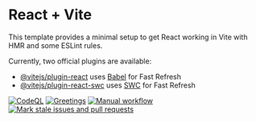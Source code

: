 # React + Vite

This template provides a minimal setup to get React working in Vite with HMR and some ESLint rules.

Currently, two official plugins are available:

- [@vitejs/plugin-react](https://github.com/vitejs/vite-plugin-react/blob/main/packages/plugin-react/README.md) uses [Babel](https://babeljs.io/) for Fast Refresh
- [@vitejs/plugin-react-swc](https://github.com/vitejs/vite-plugin-react-swc) uses [SWC](https://swc.rs/) for Fast Refresh

[![CodeQL](https://github.com/gabriel-rodriguezcastellini/tic-tac-toe/actions/workflows/github-code-scanning/codeql/badge.svg)](https://github.com/gabriel-rodriguezcastellini/tic-tac-toe/actions/workflows/github-code-scanning/codeql)
[![Greetings](https://github.com/gabriel-rodriguezcastellini/tic-tac-toe/actions/workflows/greetings.yml/badge.svg)](https://github.com/gabriel-rodriguezcastellini/tic-tac-toe/actions/workflows/greetings.yml)
[![Manual workflow](https://github.com/gabriel-rodriguezcastellini/tic-tac-toe/actions/workflows/manual.yml/badge.svg)](https://github.com/gabriel-rodriguezcastellini/tic-tac-toe/actions/workflows/manual.yml)
[![Mark stale issues and pull requests](https://github.com/gabriel-rodriguezcastellini/tic-tac-toe/actions/workflows/stale.yml/badge.svg)](https://github.com/gabriel-rodriguezcastellini/tic-tac-toe/actions/workflows/stale.yml)
